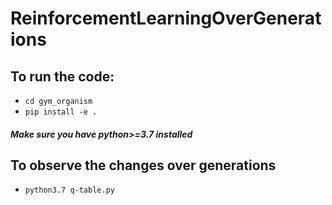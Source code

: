 # ReinforcementLearningOverGenerations

## To run the code: 

* `cd gym_organism`
* `pip install -e .`

##### Make sure you have python>=3.7 installed

## To observe the changes over generations

* `python3.7 q-table.py`

